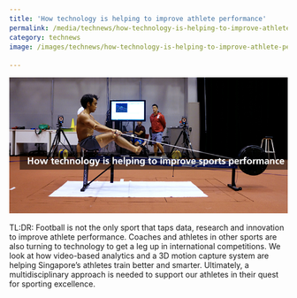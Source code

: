 ```yaml
---
title: 'How technology is helping to improve athlete performance'
permalink: /media/technews/how-technology-is-helping-to-improve-athlete-performance
category: technews
image: /images/technews/how-technology-is-helping-to-improve-athlete-performance-part-1.png

---
```



![How technology is helping to improve athlete performance](/images/technews/how-technology-is-helping-to-improve-athlete-performance-part-1.png)

TL:DR: Football is not the only sport that taps data, research and innovation to improve athlete performance. Coaches and athletes in other sports are also turning to technology to get a leg up in international competitions. We look at how video-based analytics and a 3D motion capture system are helping Singapore’s athletes train better and smarter. Ultimately, a multidisciplinary approach is needed to support our athletes in their quest for sporting excellence. 

